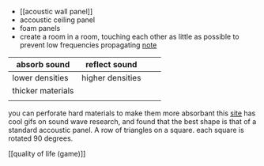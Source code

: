 - [[acoustic wall panel]] 
- accoustic ceiling panel
- foam panels 
- create a room in a room, touching each other as little as possible to prevent low frequencies propagating [note](https://anthonyamar.fr/Acoustic/Soundproofing)

| absorb sound      | reflect sound    |     |     |
| ----------------- | ---------------- | --- | --- |
| lower densities   | higher densities |     |     |
| thicker materials |                  |     |     |
|                   |                  |     |     |
you can perforate hard materials to make them more absorbant
this [site](https://www.payette.com/research-innovation/the-geometry-of-sound-diffusion/) has cool gifs on sound wave research, and found that the best shape is that of a standard accoustic panel. A row of triangles on a square. each square is rotated 90 degrees.


[[quality of life (game)]]